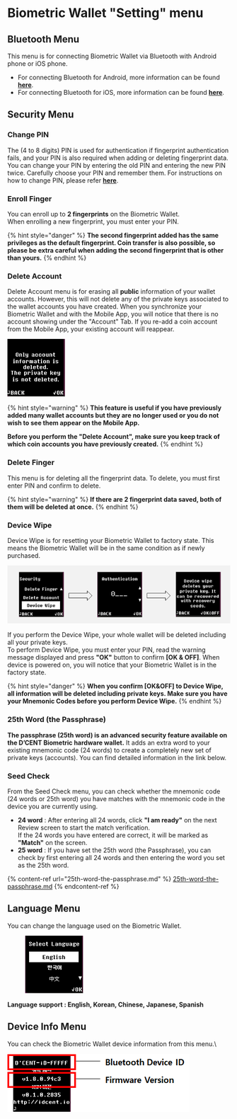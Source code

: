 # Biometric Wallet "Setting" menu

## Bluetooth Menu

This menu is for connecting Biometric Wallet via Bluetooth with Android phone or iOS phone.&#x20;

* For connecting Bluetooth for Android, more information can be found [**here**](../android-connect/).
* For connecting Bluetooth for iOS, more information can be found [**here**](../iphone-connect.md).&#x20;

## Security Menu

### Change PIN

The (4 to 8 digits) PIN is used for authentication if fingerprint authentication fails, and your PIN is also required when adding or deleting fingerprint data. You can change your PIN by entering the old PIN and entering the new PIN twice. Carefully choose your PIN and remember them. For instructions on how to change PIN, please refer [**here**](https://userguide.dcentwallet.com/biometric-wallet/setting-up#register-a-new-pin-4-to-8-digits).&#x20;

### Enroll Finger

You can enroll up to **2 fingerprints** on the Biometric Wallet.\
When enrolling a new fingerprint, you must enter your PIN.

{% hint style="danger" %}
**The second fingerprint added has the same privileges as the default fingerprint. Coin transfer is also possible, so please be extra careful when adding the second fingerprint that is other than yours.**
{% endhint %}

### Delete Account

Delete Account menu is for erasing all **public** information of your wallet accounts. However, this will not delete any of the private keys associated to the wallet accounts you have created. When you synchronize your Biometric Wallet and with the Mobile App, you will notice that there is no account showing under the "Account" Tab. If you re-add a coin account from the Mobile App, your existing account will reappear.

<div align="left"><img src="../../.gitbook/assets/image (106).png" alt=""></div>

{% hint style="warning" %}
**This feature is useful if you have previously added many wallet accounts but they are no longer used or you do not wish to see them appear on the Mobile App.**&#x20;

**Before you perform the "Delete Account", make sure you keep track of which coin accounts you have previously created.** &#x20;
{% endhint %}

### Delete Finger

This menu is for deleting all the fingerprint data. To delete, you must first enter PIN and confirm to delete.&#x20;

{% hint style="warning" %}
**If there are 2 fingerprint data saved, both of them will be deleted at once.**&#x20;
{% endhint %}

### Device Wipe

Device Wipe is for resetting your Biometric Wallet to factory state. This means the Biometric Wallet will be in the same condition as if newly purchased.

<div align="left"><img src="../../.gitbook/assets/image (203).png" alt=""></div>

If you perform the Device Wipe, your whole wallet will be deleted including all your private keys. \
To perform Device Wipe, you must enter your PIN, read the warning message displayed and press **"OK"** button to confirm **\[OK & OFF]**. When device is powered on, you will notice that your Biometric Wallet is in the factory state.

{% hint style="danger" %}
**When you confirm \[OK\&OFF] to Device Wipe, all information will be deleted including private keys. Make sure you have your Mnemonic Codes before you perform Device Wipe.**
{% endhint %}

### 25th Word (the Passphrase)

**The passphrase (25th word) is an advanced security feature available on the D’CENT Biometric hardware wallet.** It adds an extra word to your existing mnemonic code (24 words) to create a completely new set of private keys (accounts). You can find detailed information in the link below.

### Seed Check

From the Seed Check menu, you can check whether the mnemonic code (24 words or 25th word) you have matches with the mnemonic code in the device you are currently using.

* **24 word** : After entering all 24 words, click **"I am ready"** on the next Review screen to start the match verification. \
  If the 24 words you have entered are correct, it will be marked as **"Match"** on the screen.
* **25 word** : If you have set the 25th word (the Passphrase), you can check by first entering all 24 words and then entering the word you set as the 25th word.

{% content-ref url="25th-word-the-passphrase.md" %}
[25th-word-the-passphrase.md](25th-word-the-passphrase.md)
{% endcontent-ref %}

## Language Menu <a href="#undefined-2" id="undefined-2"></a>

You can change the language used on the Biometric Wallet.

<div align="left"><figure><img src="../../.gitbook/assets/지갑 설정.webp" alt=""><figcaption></figcaption></figure></div>

**Language support : English, Korean, Chinese, Japanese, Spanish**

## Device Info Menu <a href="#undefined-3" id="undefined-3"></a>

You can check the Biometric Wallet device information from this menu.\


<div align="left"><img src="../../.gitbook/assets/image (26).png" alt=""></div>
